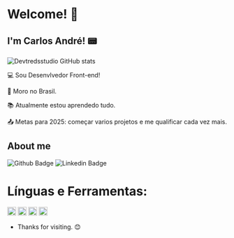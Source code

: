  # Welcome! 👋

 ## I'm Carlos André! 📟


![Devtredsstudio GitHub stats](https://github-readme-stats.vercel.app/api?username=devtredsstudio&theme=dark&show_icons=true)
<br>

:computer: Sou Desenvlvedor Front-end!

:house_with_garden: Moro no Brasil.

:books: Atualmente estou aprendedo tudo.

:outbox_tray: Metas para 2025: começar varios projetos e me qualificar cada vez mais.

 

## About me

![Github Badge](https://img.shields.io/badge/-Github-000?style=flat-square&logo=Github&logoColor=white&link=https://github.com/devtredsstudio)
![Linkedin Badge](https://img.shields.io/badge/-LinkedIn-blue?style=flat-square&logo=Linkedin&logoColor=white&link=https://www.linkedin.com/in/carlostreds/)

# Línguas e Ferramentas:

<code><img height="20" src= "https://img.shields.io/badge/HTML5-E34F26?style=for-the-badge&logo=html5&logoColor=white"></code>
<code><img height="20" src= "https://img.shields.io/badge/CSS3-1572B6?style=for-the-badge&logo=css3&logoColor=white"></code>
<code><img height="20" src= "https://img.shields.io/badge/JavaScript-323330?style=for-the-badge&logo=javascript&logoColor=F7DF1E"></code>
<code><img height="20" src= "https://img.shields.io/badge/PHP-777BB4?style=for-the-badge&logo=php&logoColor=white"></code>


- Thanks for visiting. :blush:




